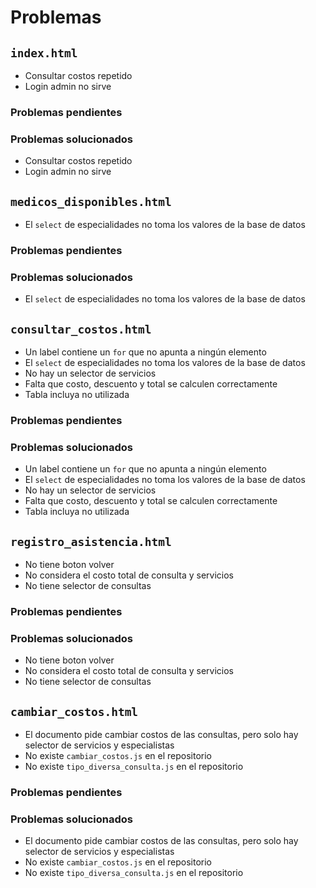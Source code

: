 # Problemas

## `index.html`

* Consultar costos repetido
* Login admin no sirve

### Problemas pendientes

### Problemas solucionados

* Consultar costos repetido
* Login admin no sirve

## `medicos_disponibles.html`

* El `select` de especialidades no toma los valores de la base de datos

### Problemas pendientes

### Problemas solucionados

* El `select` de especialidades no toma los valores de la base de datos

## `consultar_costos.html`

* Un label contiene un `for` que no apunta a ningún elemento
* El `select` de especialidades no toma los valores de la base de datos
* No hay un selector de servicios
* Falta que costo, descuento y total se calculen correctamente
* Tabla incluya no utilizada

### Problemas pendientes

### Problemas solucionados

* Un label contiene un `for` que no apunta a ningún elemento
* El `select` de especialidades no toma los valores de la base de datos
* No hay un selector de servicios
* Falta que costo, descuento y total se calculen correctamente
* Tabla incluya no utilizada

## `registro_asistencia.html`

* No tiene boton volver
* No considera el costo total de consulta y servicios
* No tiene selector de consultas

### Problemas pendientes

### Problemas solucionados

* No tiene boton volver
* No considera el costo total de consulta y servicios
* No tiene selector de consultas

## `cambiar_costos.html`

* El documento pide cambiar costos de las consultas, pero solo hay selector de servicios y especialistas
* No existe `cambiar_costos.js` en el repositorio
* No existe `tipo_diversa_consulta.js` en el repositorio

### Problemas pendientes

### Problemas solucionados

* El documento pide cambiar costos de las consultas, pero solo hay selector de servicios y especialistas
* No existe `cambiar_costos.js` en el repositorio
* No existe `tipo_diversa_consulta.js` en el repositorio